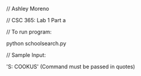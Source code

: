 // Ashley Moreno

// CSC 365: Lab 1 Part a


// To run program:

python schoolsearch.py


// Sample Input:

'S: COOKUS'  (Command must be passed in quotes)
